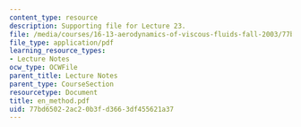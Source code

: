 ```yaml
---
content_type: resource
description: Supporting file for Lecture 23.
file: /media/courses/16-13-aerodynamics-of-viscous-fluids-fall-2003/77bd65022ac20b3fd3663df455621a37_en_method.pdf
file_type: application/pdf
learning_resource_types:
- Lecture Notes
ocw_type: OCWFile
parent_title: Lecture Notes
parent_type: CourseSection
resourcetype: Document
title: en_method.pdf
uid: 77bd6502-2ac2-0b3f-d366-3df455621a37
---
```

